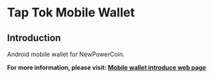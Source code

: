 # Tap Tok Mobile Wallet

## Introduction

Android mobile wallet for NewPowerCoin.

**For more information, please visit: [Mobile wallet introduce web page](http://npw.live/m/)**

